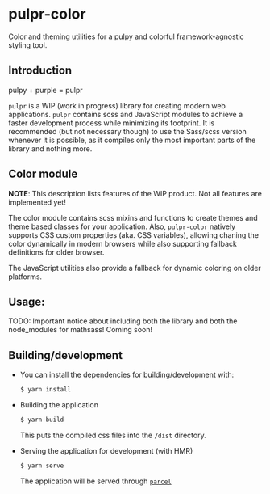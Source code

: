# pulpr-color

Color and theming utilities for a pulpy and colorful framework-agnostic styling tool.

## Introduction

pulpy + purple = pulpr

`pulpr` is a WIP (work in progress) library for creating modern web applications. `pulpr` contains scss and JavaScript
modules to achieve a faster development process while minimizing its footprint. It is recommended
(but not necessary though) to use the Sass/scss version whenever it is possible, as it compiles
only the most important parts of the library and nothing more.


## Color module

**NOTE**: This description lists features of the WIP product. Not all features are implemented yet!

The color module contains scss mixins and functions to create themes and theme based classes for
your application. Also, `pulpr-color` natively supports CSS custom properties (aka. CSS variables),
allowing chaning the color dynamically in modern browsers while also supporting fallback
definitions for older browser.

The JavaScript utilities also provide a fallback for dynamic coloring on older platforms.


## Usage:

TODO: Important notice about including both the library and both the node_modules for mathsass!
Coming soon!


## Building/development

- You can install the dependencies for building/development with:

    ```sh
    $ yarn install
    ```

- Building the application

    ```sh
    $ yarn build
    ```

    This puts the compiled css files into the `/dist` directory.

- Serving the application for development (with HMR)

    ```sh
    $ yarn serve
    ```

    The application will be served through [`parcel`](https://parceljs.org)
